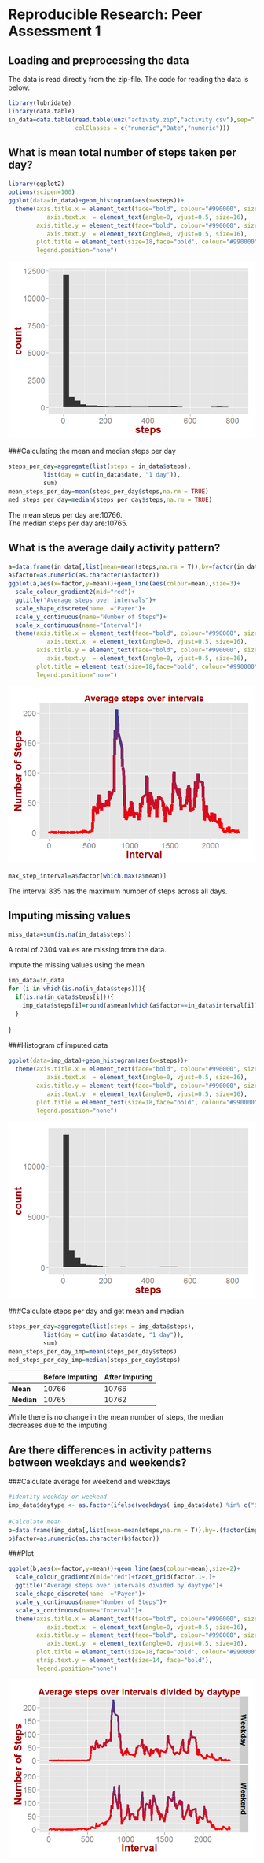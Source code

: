 # Reproducible Research: Peer Assessment 1


## Loading and preprocessing the data
The data is read directly from the zip-file. The code for reading the data is below:  

```r
library(lubridate)
library(data.table)
in_data=data.table(read.table(unz("activity.zip","activity.csv"),sep=",",header=T,na.strings="NA",
                   colClasses = c("numeric","Date","numeric")))
```

## What is mean total number of steps taken per day?


```r
library(ggplot2)
options(scipen=100)
ggplot(data=in_data)+geom_histogram(aes(x=steps))+
  theme(axis.title.x = element_text(face="bold", colour="#990000", size=20),
           axis.text.x  = element_text(angle=0, vjust=0.5, size=16),
        axis.title.y = element_text(face="bold", colour="#990000", size=20),
           axis.text.y  = element_text(angle=0, vjust=0.5, size=16),
        plot.title = element_text(size=18,face="bold", colour="#990000"),
        legend.position="none")
```

![](PA1_template_files/figure-html/unnamed-chunk-2-1.png) 


###Calculating the mean and median steps per day


```r
steps_per_day=aggregate(list(steps = in_data$steps), 
          list(day = cut(in_data$date, "1 day")), 
          sum)
mean_steps_per_day=mean(steps_per_day$steps,na.rm = TRUE)
med_steps_per_day=median(steps_per_day$steps,na.rm = TRUE)
```
The mean steps per day are:$10766$.  
The median steps per day are:$10765$.  


## What is the average daily activity pattern?



```r
a=data.frame(in_data[,list(mean=mean(steps,na.rm = T)),by=factor(in_data$interval)])
a$factor=as.numeric(as.character(a$factor))
ggplot(a,aes(x=factor,y=mean))+geom_line(aes(colour=mean),size=3)+
  scale_colour_gradient2(mid="red")+
  ggtitle("Average steps over intervals")+
  scale_shape_discrete(name  ="Payer")+
  scale_y_continuous(name="Number of Steps")+
  scale_x_continuous(name="Interval")+
  theme(axis.title.x = element_text(face="bold", colour="#990000", size=20),
           axis.text.x  = element_text(angle=0, vjust=0.5, size=16),
        axis.title.y = element_text(face="bold", colour="#990000", size=20),
           axis.text.y  = element_text(angle=0, vjust=0.5, size=16),
        plot.title = element_text(size=18,face="bold", colour="#990000"),
        legend.position="none")
```

![](PA1_template_files/figure-html/unnamed-chunk-4-1.png) 

```r
max_step_interval=a$factor[which.max(a$mean)]
```
The interval 835 has the maximum number of steps across all days.



## Imputing missing values


```r
miss_data=sum(is.na(in_data$steps))
```
A total of 2304 values are missing from the data.  

Impute the missing values using the mean

```r
imp_data=in_data
for (i in which(is.na(in_data$steps))){
  if(is.na(in_data$steps[i])){
    imp_data$steps[i]=round(a$mean[which(a$factor==in_data$interval[i])])
  }
    
}
```
###Histogram of imputed data  

```r
ggplot(data=imp_data)+geom_histogram(aes(x=steps))+
  theme(axis.title.x = element_text(face="bold", colour="#990000", size=20),
           axis.text.x  = element_text(angle=0, vjust=0.5, size=16),
        axis.title.y = element_text(face="bold", colour="#990000", size=20),
           axis.text.y  = element_text(angle=0, vjust=0.5, size=16),
        plot.title = element_text(size=18,face="bold", colour="#990000"),
        legend.position="none")
```

![](PA1_template_files/figure-html/unnamed-chunk-7-1.png) 

###Calculate steps per day and get mean and median

```r
steps_per_day=aggregate(list(steps = imp_data$steps), 
          list(day = cut(imp_data$date, "1 day")), 
          sum)
mean_steps_per_day_imp=mean(steps_per_day$steps)
med_steps_per_day_imp=median(steps_per_day$steps)
```
|   |Before Imputing  | After Imputing
---|------------- | -------------
**Mean**|$10766$  | $10766$
**Median**|$10765$  | $10762$

While there is no change in the mean number of steps, the median decreases due to the imputing




## Are there differences in activity patterns between weekdays and weekends?

###Calculate average for weekend and weekdays

```r
#identify weekday or weekend
imp_data$daytype <- as.factor(ifelse(weekdays( imp_data$date) %in% c("Saturday","Sunday"), "Weekend", "Weekday")) 

#Calculate mean
b=data.frame(imp_data[,list(mean=mean(steps,na.rm = T)),by=.(factor(imp_data$interval),factor(imp_data$daytype))])
b$factor=as.numeric(as.character(b$factor))
```
###Plot 

```r
ggplot(b,aes(x=factor,y=mean))+geom_line(aes(colour=mean),size=2)+
  scale_colour_gradient2(mid="red")+facet_grid(factor.1~.)+
  ggtitle("Average steps over intervals divided by daytype")+
  scale_shape_discrete(name  ="Payer")+
  scale_y_continuous(name="Number of Steps")+
  scale_x_continuous(name="Interval")+
  theme(axis.title.x = element_text(face="bold", colour="#990000", size=20),
           axis.text.x  = element_text(angle=0, vjust=0.5, size=16),
        axis.title.y = element_text(face="bold", colour="#990000", size=20),
           axis.text.y  = element_text(angle=0, vjust=0.5, size=16),
        plot.title = element_text(size=18,face="bold", colour="#990000"),
        strip.text.y = element_text(size=14, face="bold"),
        legend.position="none")
```

![](PA1_template_files/figure-html/unnamed-chunk-10-1.png) 




















